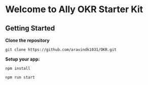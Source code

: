 # Welcome to Ally OKR Starter Kit

## Getting Started

**Clone the repository**

```
git clone https://github.com/aravindk1031/OKR.git

```

**Setup your app:**

```
npm install
```
```
npm run start
```

